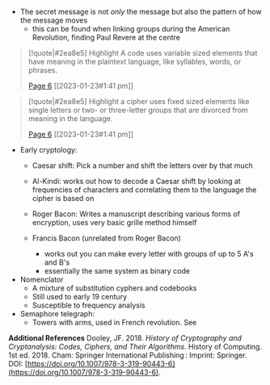 - The secret message is not *only* the message but also the pattern of how the message moves
	- this can be found when linking groups during the American Revolution, finding Paul Revere at the centre

> [!quote|#2ea8e5] Highlight
> A code uses variable sized elements that have meaning in the plaintext language, like syllables, words, or phrases.
>
> [Page 6](zotero://open-pdf/library/items/QGMY4CLL?page=6) [[2023-01-23#1:41 pm]]

> [!quote|#2ea8e5] Highlight
> a cipher uses fixed sized elements like single letters or two- or three-letter groups that are divorced from meaning in the language.
>
> [Page 6](zotero://open-pdf/library/items/QGMY4CLL?page=6) [[2023-01-23#1:41 pm]]


- Early cryptology:
	- Caesar shift: Pick a number and shift the letters over by that much
	- Al-Kindi: works out how to decode a Caesar shift by looking at frequencies of characters and correlating them to the language the cipher is based on
	- Roger Bacon: Writes a manuscript describing various forms of encryption, uses very basic grille method himself

	- Francis Bacon (unrelated from Roger Bacon)
		- works out you can make every letter with groups of up to 5 A's and B's
		- essentially the same system as binary code
- Nomenclator
	- A mixture of substitution cyphers and codebooks
	- Still used to early 19 century
	- Susceptible to frequency analysis
- Semaphore telegraph:
	- Towers with arms, used in French revolution. See 

**Additional References**
Dooley, JF. 2018. _History of Cryptography and Cryptanalysis: Codes, Ciphers, and Their Algorithms_. History of Computing. 1st ed. 2018. Cham: Springer International Publishing : Imprint: Springer. DOI: [https://doi.org/10.1007/978-3-319-90443-6](https://doi.org/10.1007/978-3-319-90443-6).